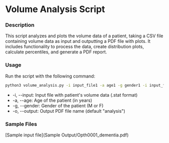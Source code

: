 # Volume Analysis Script

### Description

This script analyzes and plots the volume data of a patient, taking a CSV file containing volume data as input and outputting a PDF file with plots. It includes functionality to process the data, create distribution plots, calculate percentiles, and generate a PDF report.

### Usage

Run the script with the following command:

```bash
python3 volume_analysis.py -i input_file1 -a age1 -g gender1 -i input_file2 -a age2 -g gender2 -o output_file

``````

- -i, --input: Input file with patient's volume data (.stat format)
- -a, --age: Age of the patient (in years)
- -g, --gender: Gender of the patient (M or F)
- -o, --output: Output PDF file name (default "analysis")

### Sample Files 
[Sample input file](Sample Output/Opth0001_dementia.pdf)